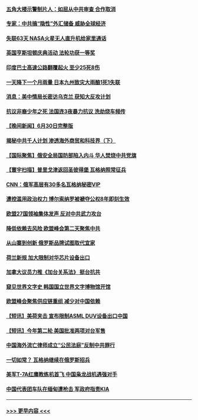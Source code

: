 #### [五角大楼示警制片人：如屈从中共审查 合作取消](../pages/prog202/a103741398.md?t=07012143) 
#### [专家：中共搞“隐性”外汇储备 威胁全球经济](../pages/prog202/a103741411.md?t=07012143) 
#### [失联63天 NASA火星无人直升机给家里通话](../pages/prog202/a103741401.md?t=07012143) 
#### [英国亨斯坦顿庆典活动 法轮功获一等奖](../pages/prog202/a103741380.md?t=07012143) 
#### [印度巴士高速公路翻覆起火 至少25死8伤](../pages/prog202/a103741343.md?t=07012143) 
#### [一天降下一个月雨量 日本九州致灾大雨酿1死1失联](../pages/prog202/a103741316.md?t=07012143) 
#### [消息：美中情局长密访乌克兰 获知大反攻计划](../pages/prog202/a103741317.md?t=07012143) 
#### [抗议非裔少年之死 法国连3夜暴力抗议 洗劫烧车频传](../pages/prog202/a103741284.md?t=07012143) 
#### [【晚间新闻】6月30日完整版](../pages/prog202/a103741208.md?t=07012143) 
#### [揭秘中共千人计划 渗透海外商贸和科技界（下）](../pages/prog202/a103741235.md?t=07012143) 
#### [【国际聚焦】俄安全局国防部陷入内斗 华人焚烧中共党旗](../pages/prog202/a103741225.md?t=07012143) 
#### [【寰宇扫描】普里戈津返回圣彼得堡 瓦格纳照常征兵](../pages/prog202/a103741223.md?t=07012143) 
#### [CNN：俄军高层有30多名瓦格纳秘密VIP](../pages/prog202/a103741248.md?t=07012143) 
#### [遭控滥用政治权力 博尔索纳罗被褫夺公权8年即刻生效](../pages/prog202/a103741227.md?t=07012143) 
#### [欧盟27国领袖集体发声 反对中共武力攻台](../pages/prog202/a103741173.md?t=07012143) 
#### [降低依赖去风险 欧盟峰会第二天聚焦中共](../pages/prog202/a103741094.md?t=07012143) 
#### [从山寨到创新 俄罗斯品牌试图取代宜家](../pages/prog202/a103741103.md?t=07012143) 
#### [荷兰新规 加大限制对华芯片设备出口](../pages/prog202/a103741092.md?t=07012143) 
#### [加拿大议员力推《加台关系法》 挺台抗共](../pages/prog202/a103741014.md?t=07012143) 
#### [窥见世界文字史 韩国国立世界文字博物馆开馆](../pages/prog202/a103740956.md?t=07012143) 
#### [欧盟峰会聚焦供应链重组 减少对中国依赖](../pages/prog202/a103740952.md?t=07012143) 
#### [【短讯】美荷夹击 宣布限制ASML DUV设备出口中国](../pages/prog202/a103740949.md?t=07012143) 
#### [【短讯】今年第二轮 美国批准两项对台军售](../pages/prog202/a103740948.md?t=07012143) 
#### [中国海外流亡律师成立“公民法庭”反制中共罪行](../pages/prog202/a103740861.md?t=07012143) 
#### [一切如常？ 瓦格纳继续在俄罗斯招兵](../pages/prog202/a103740779.md?t=07012143) 
#### [美军T-7A红鹰教练机首飞 中国枭龙战机遇强对手](../pages/prog202/a103740789.md?t=07012143) 
#### [中国代表团车队在缅甸遭枪击 军政府指责KIA](../pages/prog202/a103740793.md?t=07012143) 

----
#### [ >>> 更早内容 <<< ](../indexes/prog202-earlier.md)
